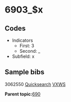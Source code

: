 # 6903\_$x

## Codes

-   Indicators
    -   First: 3
    -   Second: \_
-   Subfield: x

## Sample bibs

3062550 [Quicksearch](https://search.library.yale.edu/catalog/3062550) [VXWS](http://prodorbis.library.yale.edu:7014/vxws/GetHoldingsService?bibId=3062550)

**Parent topic:**[690](../../tags/690/690.md)

